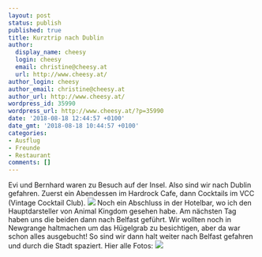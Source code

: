 ```yaml
---
layout: post
status: publish
published: true
title: Kurztrip nach Dublin
author:
  display_name: cheesy
  login: cheesy
  email: christine@cheesy.at
  url: http://www.cheesy.at/
author_login: cheesy
author_email: christine@cheesy.at
author_url: http://www.cheesy.at/
wordpress_id: 35990
wordpress_url: http://www.cheesy.at/?p=35990
date: '2018-08-18 12:44:57 +0100'
date_gmt: '2018-08-18 10:44:57 +0100'
categories:
- Ausflug
- Freunde
- Restaurant
comments: []
---
```

Evi und Bernhard waren zu Besuch auf der Insel. Also sind wir nach Dublin gefahren. Zuerst ein Abendessen im Hardrock Cafe, dann Cocktails im VCC (Vintage Cocktail Club).
![](http://www.cheesy.at/wp-content/uploads/Dublin-001.jpg)
Noch ein Abschluss in der Hotelbar, wo ich den Hauptdarsteller von Animal Kingdom gesehen habe.
Am nächsten Tag haben uns die beiden dann nach Belfast geführt. Wir wollten noch in Newgrange haltmachen um das Hügelgrab zu besichtigen, aber da war schon alles ausgebucht! So sind wir dann halt weiter nach Belfast gefahren und durch die Stadt spaziert.
Hier alle Fotos:
[![](http://www.cheesy.at/wp-content/uploads/Dublin-004.jpg)](http://www.cheesy.at/fotos/ausfluege/dublin/)

